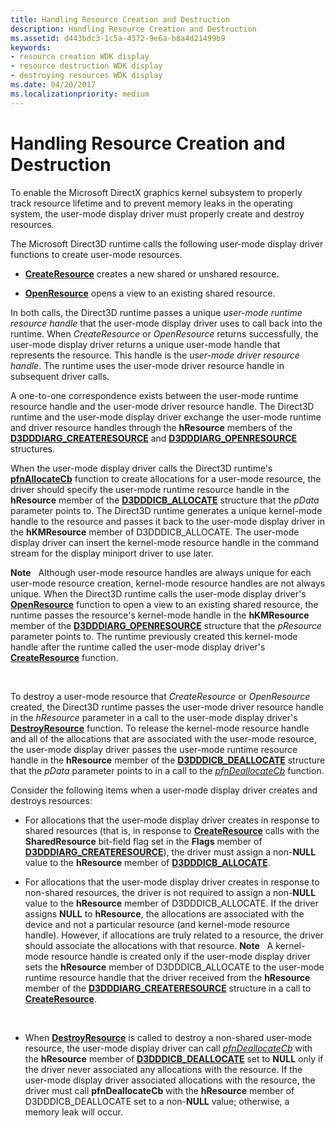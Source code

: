 ```yaml
---
title: Handling Resource Creation and Destruction
description: Handling Resource Creation and Destruction
ms.assetid: d443bdc3-1c5a-4372-9e6a-b8a4d21499b9
keywords:
- resource creation WDK display
- resource destruction WDK display
- destroying resources WDK display
ms.date: 04/20/2017
ms.localizationpriority: medium
---
```


# Handling Resource Creation and Destruction


To enable the Microsoft DirectX graphics kernel subsystem to properly track resource lifetime and to prevent memory leaks in the operating system, the user-mode display driver must properly create and destroy resources.

The Microsoft Direct3D runtime calls the following user-mode display driver functions to create user-mode resources.

-   [**CreateResource**](https://msdn.microsoft.com/library/windows/hardware/ff540688) creates a new shared or unshared resource.

-   [**OpenResource**](https://msdn.microsoft.com/library/windows/hardware/ff568611) opens a view to an existing shared resource.

In both calls, the Direct3D runtime passes a unique *user-mode runtime resource handle* that the user-mode display driver uses to call back into the runtime. When *CreateResource* or *OpenResource* returns successfully, the user-mode display driver returns a unique user-mode handle that represents the resource. This handle is the *user-mode driver resource handle*. The runtime uses the user-mode driver resource handle in subsequent driver calls.

A one-to-one correspondence exists between the user-mode runtime resource handle and the user-mode driver resource handle. The Direct3D runtime and the user-mode display driver exchange the user-mode runtime and driver resource handles through the **hResource** members of the [**D3DDDIARG\_CREATERESOURCE**](https://msdn.microsoft.com/library/windows/hardware/ff542963) and [**D3DDDIARG\_OPENRESOURCE**](https://msdn.microsoft.com/library/windows/hardware/ff543232) structures.

When the user-mode display driver calls the Direct3D runtime's [**pfnAllocateCb**](https://msdn.microsoft.com/library/windows/hardware/ff568893) function to create allocations for a user-mode resource, the driver should specify the user-mode runtime resource handle in the **hResource** member of the [**D3DDDICB\_ALLOCATE**](https://msdn.microsoft.com/library/windows/hardware/ff544137) structure that the *pData* parameter points to. The Direct3D runtime generates a unique kernel-mode handle to the resource and passes it back to the user-mode display driver in the **hKMResource** member of D3DDDICB\_ALLOCATE. The user-mode display driver can insert the kernel-mode resource handle in the command stream for the display miniport driver to use later.

**Note**   Although user-mode resource handles are always unique for each user-mode resource creation, kernel-mode resource handles are not always unique. When the Direct3D runtime calls the user-mode display driver's [**OpenResource**](https://msdn.microsoft.com/library/windows/hardware/ff568611) function to open a view to an existing shared resource, the runtime passes the resource's kernel-mode handle in the **hKMResource** member of the [**D3DDDIARG\_OPENRESOURCE**](https://msdn.microsoft.com/library/windows/hardware/ff543232) structure that the *pResource* parameter points to. The runtime previously created this kernel-mode handle after the runtime called the user-mode display driver's [**CreateResource**](https://msdn.microsoft.com/library/windows/hardware/ff540688) function.

 

To destroy a user-mode resource that *CreateResource* or *OpenResource* created, the Direct3D runtime passes the user-mode driver resource handle in the *hResource* parameter in a call to the user-mode display driver's [**DestroyResource**](https://msdn.microsoft.com/library/windows/hardware/ff552795) function. To release the kernel-mode resource handle and all of the allocations that are associated with the user-mode resource, the user-mode display driver passes the user-mode runtime resource handle in the **hResource** member of the [**D3DDDICB\_DEALLOCATE**](https://msdn.microsoft.com/library/windows/hardware/ff544161) structure that the *pData* parameter points to in a call to the [*pfnDeallocateCb*](https://msdn.microsoft.com/library/windows/hardware/ff568898) function.

Consider the following items when a user-mode display driver creates and destroys resources:

-   For allocations that the user-mode display driver creates in response to shared resources (that is, in response to [**CreateResource**](https://msdn.microsoft.com/library/windows/hardware/ff540688) calls with the **SharedResource** bit-field flag set in the **Flags** member of [**D3DDDIARG\_CREATERESOURCE**](https://msdn.microsoft.com/library/windows/hardware/ff542963)), the driver must assign a non-**NULL** value to the **hResource** member of [**D3DDDICB\_ALLOCATE**](https://msdn.microsoft.com/library/windows/hardware/ff544137).

-   For allocations that the user-mode display driver creates in response to non-shared resources, the driver is not required to assign a non-**NULL** value to the **hResource** member of D3DDDICB\_ALLOCATE. If the driver assigns **NULL** to **hResource**, the allocations are associated with the device and not a particular resource (and kernel-mode resource handle). However, if allocations are truly related to a resource, the driver should associate the allocations with that resource.
    **Note**   A kernel-mode resource handle is created only if the user-mode display driver sets the **hResource** member of D3DDDICB\_ALLOCATE to the user-mode runtime resource handle that the driver received from the **hResource** member of the [**D3DDDIARG\_CREATERESOURCE**](https://msdn.microsoft.com/library/windows/hardware/ff542963) structure in a call to [**CreateResource**](https://msdn.microsoft.com/library/windows/hardware/ff540688).

     

-   When [**DestroyResource**](https://msdn.microsoft.com/library/windows/hardware/ff552795) is called to destroy a non-shared user-mode resource, the user-mode display driver can call [*pfnDeallocateCb*](https://msdn.microsoft.com/library/windows/hardware/ff568898) with the **hResource** member of [**D3DDDICB\_DEALLOCATE**](https://msdn.microsoft.com/library/windows/hardware/ff544161) set to **NULL** only if the driver never associated any allocations with the resource. If the user-mode display driver associated allocations with the resource, the driver must call **pfnDeallocateCb** with the **hResource** member of D3DDDICB\_DEALLOCATE set to a non-**NULL** value; otherwise, a memory leak will occur.

 

 





